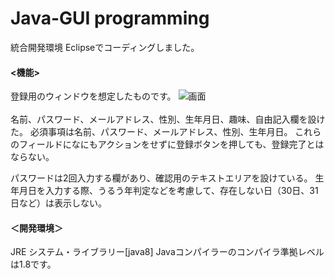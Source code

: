 # Java-GUI programming

統合開発環境 Eclipseでコーディングしました。
#### <機能>
登録用のウィンドウを想定したものです。
![画面](https://user-images.githubusercontent.com/106609749/171466418-a62f2687-5387-47a9-bd3e-f3fcb8ed98e6.png)
<br><br>
名前、パスワード、メールアドレス、性別、生年月日、趣味、自由記入欄を設けた。
必須事項は名前、パスワード、メールアドレス、性別、生年月日。
これらのフィールドになにもアクションをせずに登録ボタンを押しても、登録完了とはならない。

パスワードは2回入力する欄があり、確認用のテキストエリアを設けている。
生年月日を入力する際、うるう年判定などを考慮して、存在しない日（30日、31日など）は表示しない。

#### ＜開発環境＞
JRE システム・ライブラリー[java8]
Javaコンパイラーのコンパイラ準拠レベルは1.8です。

